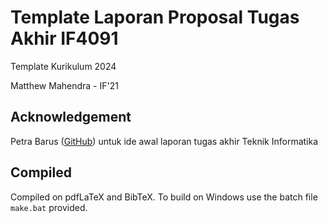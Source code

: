 # Template Laporan Proposal Tugas Akhir IF4091
Template Kurikulum 2024

Matthew Mahendra - IF'21

## Acknowledgement
Petra Barus ([GitHub](https://github.com/petrabarus)) untuk ide awal laporan tugas akhir Teknik Informatika

## Compiled
Compiled on pdfLaTeX and BibTeX. To build on Windows use the batch file `make.bat` provided.